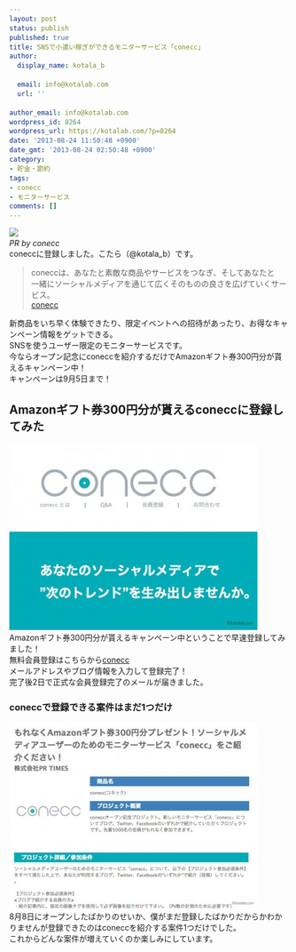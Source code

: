 ```yaml
---
layout: post
status: publish
published: true
title: SNSで小遣い稼ぎができるモニターサービス「conecc」
author:
  display_name: kotala_b

  email: info@kotalab.com
  url: ''

author_email: info@kotalab.com
wordpress_id: 8264
wordpress_url: https://kotalab.com/?p=8264
date: '2013-08-24 11:50:48 +0900'
date_gmt: '2013-08-24 02:50:48 +0900'
category:
- 貯金・節約
tags:
- conecc
- モニターサービス
comments: []
---
```

<p><img src="http://conecc.jp/image/?l=f&i=1276&k=1b8c0d14e518df568ecd30a3a92c69df&f=69.jpg" /><br />
<em>PR by conecc</em><br />
coneccに登録しました。こたら（@kotala_b）です。</p>
<blockquote><p>coneccは、あなたと素敵な商品やサービスをつなぎ、そしてあなたと<br />
一緒にソーシャルメディアを通じて広くそのものの良さを広げていくサービス。<br />
<a href="https://conecc.jp/f/1276.69" title="conecc" target="_blank">conecc</a></p></blockquote>
<p>新商品をいち早く体験できたり、限定イベントへの招待があったり、お得なキャンペーン情報をゲットできる。<br />
SNSを使うユーザー限定のモニターサービスです。<br />
今ならオープン記念にconeccを紹介するだけでAmazonギフト券300円分が貰えるキャンペーン中！<br />
キャンペーンは9月5日まで！<br />
</p>
<!--more-->
<h2>Amazonギフト券300円分が貰えるconeccに登録してみた</h2>
<p><img src="/wp-content/uploads/conecc_130824_01-448x336.jpg" alt="conecc_130824_01" width="448" height="336" class="alignnone size-large wp-image-8267" /><br />
Amazonギフト券300円分が貰えるキャンペーン中ということで早速登録してみました！<br />
無料会員登録はこちらから<a href="https://conecc.jp/f/1276.69" title="conecc" target="_blank">conecc</a><br />
メールアドレスやブログ情報を入力して登録完了！<br />
完了後2日で正式な会員登録完了のメールが届きました。</p>
<h3>coneccで登録できる案件はまだ1つだけ</h3>
<p><img src="/wp-content/uploads/conecc_130824_02-448x336.jpg" alt="conecc_130824_02" width="448" height="336" class="alignnone size-large wp-image-8268" /><br />
8月8日にオープンしたばかりのせいか、僕がまだ登録したばかりだからかわかりませんが登録できたのはconeccを紹介する案件1つだけでした。<br />
これからどんな案件が増えていくのか楽しみにしています。</p>
